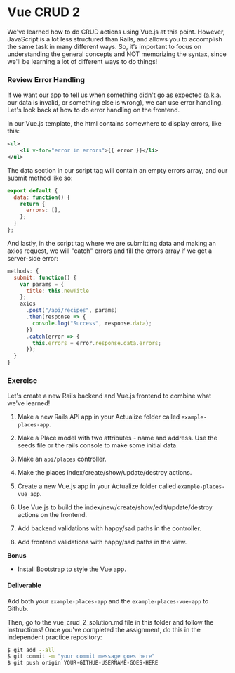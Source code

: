 # Vue CRUD 2

We've learned how to do CRUD actions using Vue.js at this point. However, JavaScript is a lot less structured than Rails, and allows you to accomplish the same task in many different ways. So, it’s important to focus on understanding the general concepts and NOT memorizing the syntax, since we'll be learning a lot of different ways to do things!

### Review Error Handling

If we want our app to tell us when something didn't go as expected (a.k.a. our data is invalid, or something else is wrong), we can use error handling. Let's look back at how to do error handling on the frontend.

In our Vue.js template, the html contains somewhere to display errors, like this:

```xml
<ul>
	<li v-for="error in errors">{{ error }}</li>
</ul>
```

The data section in our script tag will contain an empty errors array, and our submit method  like so:

```js
export default {
  data: function() {
    return {
      errors: [],
    };
  }
};
```

And lastly, in the script tag where we are submitting data and making an axios request, we will "catch" errors and fill the errors array if we get a server-side error:

```js
methods: {
  submit: function() {
    var params = {
      title: this.newTitle
    };
    axios
      .post("/api/recipes", params)
      .then(response => {
        console.log("Success", response.data);
      })
      .catch(error => {
        this.errors = error.response.data.errors;
      });
  }
}
```


### Exercise

Let's create a new Rails backend and Vue.js frontend to combine what we've learned!

1) Make a new Rails API app in your Actualize folder called `example-places-app`.

2) Make a Place model with two attributes - name and address. Use the seeds file or the rails console to make some initial data.

3) Make an `api/places` controller.

4) Make the places index/create/show/update/destroy actions.

6) Create a new Vue.js app in your Actualize folder called `example-places-vue_app`. 

7) Use Vue.js to build the index/new/create/show/edit/update/destroy actions on the frontend.

8) Add backend validations with happy/sad paths in the controller.

9) Add frontend validations with happy/sad paths in the view.

**Bonus**

- Install Bootstrap to style the Vue app.


#### Deliverable
Add both your `example-places-app` and the `example-places-vue-app` to Github.

Then, go to the vue_crud_2_solution.md file in this folder and follow the instructions! Once you've completed the assignment, do this in the independent practice repository:

```bash
$ git add --all
$ git commit -m "your commit message goes here"
$ git push origin YOUR-GITHUB-USERNAME-GOES-HERE
```